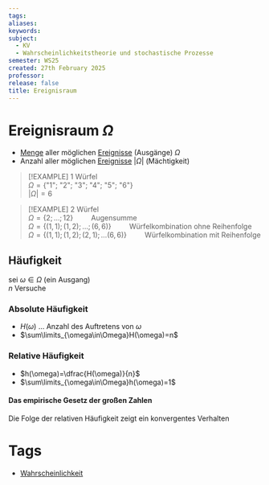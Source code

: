 ```yaml
---
tags: 
aliases: 
keywords: 
subject:
  - KV
  - Wahrscheinlichkeitstheorie und stochastische Prozesse
semester: WS25
created: 27th February 2025
professor:
release: false
title: Ereignisraum
---
```


# Ereignisraum $\Omega$

- [Menge](../Algebra/Mengenlehre.md) aller möglichen [Ereignisse](Ereignis.md) (Ausgänge) $\Omega$
- Anzahl aller möglichen [Ereignisse](Ereignis.md) $|\Omega|$ (Mächtigkeit)

>[!EXAMPLE] 1 Würfel  
> $\Omega = \{\text{"1"; "2"; "3"; "4"; "5"; "6"}\}$  
> $|\Omega|= 6$

>[!EXAMPLE] 2 Würfel  
> $\Omega=\{2;\dots;12\}\qquad$ Augensumme  
> $\Omega=\{(1,1);(1,2);\dots;(6,6)\}\qquad$ Würfelkombination ohne Reihenfolge  
> $\Omega=\{(1,1);(1,2);(2,1);\dots(6,6)\}\qquad$ Würfelkombination mit Reihenfolge
> 

## Häufigkeit

sei $\omega\in\Omega$ (ein Ausgang)  
$n$ Versuche

### Absolute Häufigkeit

- $H(\omega)$ … Anzahl des Auftretens von $\omega$
- $\sum\limits_{\omega\in\Omega}H(\omega)=n$

### Relative Häufigkeit

- $h(\omega)=\dfrac{H(\omega)}{n}$
- $\sum\limits_{\omega\in\Omega}h(\omega)=1$

#### Das empirische Gesetz der großen Zahlen

Die Folge der relativen Häufigkeit zeigt ein konvergentes Verhalten

# Tags

- [Wahrscheinlichkeit](Wahrscheinlichkeit.md)